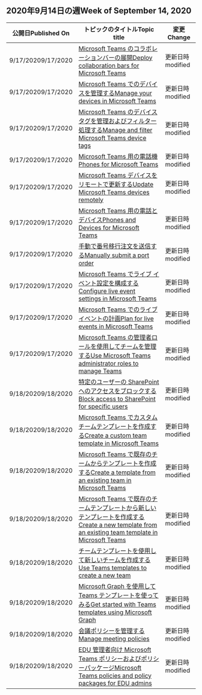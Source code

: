 <!-- This file is generated automatically each week. Changes made to this file will be overwritten.-->




## <a name="week-of-september-14-2020"></a><span data-ttu-id="76c81-101">2020年9月14日の週</span><span class="sxs-lookup"><span data-stu-id="76c81-101">Week of September 14, 2020</span></span>


| <span data-ttu-id="76c81-102">公開日</span><span class="sxs-lookup"><span data-stu-id="76c81-102">Published On</span></span> |<span data-ttu-id="76c81-103">トピックのタイトル</span><span class="sxs-lookup"><span data-stu-id="76c81-103">Topic title</span></span> | <span data-ttu-id="76c81-104">変更</span><span class="sxs-lookup"><span data-stu-id="76c81-104">Change</span></span> |
|------|------------|--------|
| <span data-ttu-id="76c81-105">9/17/2020</span><span class="sxs-lookup"><span data-stu-id="76c81-105">9/17/2020</span></span> | [<span data-ttu-id="76c81-106">Microsoft Teams のコラボレーションバーの展開</span><span class="sxs-lookup"><span data-stu-id="76c81-106">Deploy collaboration bars for Microsoft Teams</span></span>](/MicrosoftTeams/devices/collab-bar-deploy) | <span data-ttu-id="76c81-107">更新日時</span><span class="sxs-lookup"><span data-stu-id="76c81-107">modified</span></span> |
| <span data-ttu-id="76c81-108">9/17/2020</span><span class="sxs-lookup"><span data-stu-id="76c81-108">9/17/2020</span></span> | [<span data-ttu-id="76c81-109">Microsoft Teams でのデバイスを管理する</span><span class="sxs-lookup"><span data-stu-id="76c81-109">Manage your devices in Microsoft Teams</span></span>](/MicrosoftTeams/devices/device-management) | <span data-ttu-id="76c81-110">更新日時</span><span class="sxs-lookup"><span data-stu-id="76c81-110">modified</span></span> |
| <span data-ttu-id="76c81-111">9/17/2020</span><span class="sxs-lookup"><span data-stu-id="76c81-111">9/17/2020</span></span> | [<span data-ttu-id="76c81-112">Microsoft Teams のデバイスタグを管理およびフィルター処理する</span><span class="sxs-lookup"><span data-stu-id="76c81-112">Manage and filter Microsoft Teams device tags</span></span>](/MicrosoftTeams/devices/manage-device-tags) | <span data-ttu-id="76c81-113">更新日時</span><span class="sxs-lookup"><span data-stu-id="76c81-113">modified</span></span> |
| <span data-ttu-id="76c81-114">9/17/2020</span><span class="sxs-lookup"><span data-stu-id="76c81-114">9/17/2020</span></span> | [<span data-ttu-id="76c81-115">Microsoft Teams 用の電話機</span><span class="sxs-lookup"><span data-stu-id="76c81-115">Phones for Microsoft Teams</span></span>](/MicrosoftTeams/devices/phones-for-teams) | <span data-ttu-id="76c81-116">更新日時</span><span class="sxs-lookup"><span data-stu-id="76c81-116">modified</span></span> |
| <span data-ttu-id="76c81-117">9/17/2020</span><span class="sxs-lookup"><span data-stu-id="76c81-117">9/17/2020</span></span> | [<span data-ttu-id="76c81-118">Microsoft Teams デバイスをリモートで更新する</span><span class="sxs-lookup"><span data-stu-id="76c81-118">Update Microsoft Teams devices remotely</span></span>](/MicrosoftTeams/devices/remote-update) | <span data-ttu-id="76c81-119">更新日時</span><span class="sxs-lookup"><span data-stu-id="76c81-119">modified</span></span> |
| <span data-ttu-id="76c81-120">9/17/2020</span><span class="sxs-lookup"><span data-stu-id="76c81-120">9/17/2020</span></span> | [<span data-ttu-id="76c81-121">Microsoft Teams 用の電話とデバイス</span><span class="sxs-lookup"><span data-stu-id="76c81-121">Phones and Devices for Microsoft Teams</span></span>](/MicrosoftTeams/devices/usb-devices) | <span data-ttu-id="76c81-122">更新日時</span><span class="sxs-lookup"><span data-stu-id="76c81-122">modified</span></span> |
| <span data-ttu-id="76c81-123">9/17/2020</span><span class="sxs-lookup"><span data-stu-id="76c81-123">9/17/2020</span></span> | [<span data-ttu-id="76c81-124">手動で番号移行注文を送信する</span><span class="sxs-lookup"><span data-stu-id="76c81-124">Manually submit a port order</span></span>](/MicrosoftTeams/phone-number-calling-plans/manually-submit-port-order) | <span data-ttu-id="76c81-125">更新日時</span><span class="sxs-lookup"><span data-stu-id="76c81-125">modified</span></span> |
| <span data-ttu-id="76c81-126">9/17/2020</span><span class="sxs-lookup"><span data-stu-id="76c81-126">9/17/2020</span></span> | [<span data-ttu-id="76c81-127">Microsoft Teams でライブ イベント設定を構成する</span><span class="sxs-lookup"><span data-stu-id="76c81-127">Configure live event settings in Microsoft Teams</span></span>](/MicrosoftTeams/teams-live-events/configure-teams-live-events) | <span data-ttu-id="76c81-128">更新日時</span><span class="sxs-lookup"><span data-stu-id="76c81-128">modified</span></span> |
| <span data-ttu-id="76c81-129">9/17/2020</span><span class="sxs-lookup"><span data-stu-id="76c81-129">9/17/2020</span></span> | [<span data-ttu-id="76c81-130">Microsoft Teams でのライブ イベントの計画</span><span class="sxs-lookup"><span data-stu-id="76c81-130">Plan for live events in Microsoft Teams</span></span>](/MicrosoftTeams/teams-live-events/plan-for-teams-live-events) | <span data-ttu-id="76c81-131">更新日時</span><span class="sxs-lookup"><span data-stu-id="76c81-131">modified</span></span> |
| <span data-ttu-id="76c81-132">9/17/2020</span><span class="sxs-lookup"><span data-stu-id="76c81-132">9/17/2020</span></span> | [<span data-ttu-id="76c81-133">Microsoft Teams の管理者ロールを使用してチームを管理する</span><span class="sxs-lookup"><span data-stu-id="76c81-133">Use Microsoft Teams administrator roles to manage Teams</span></span>](/MicrosoftTeams/using-admin-roles) | <span data-ttu-id="76c81-134">更新日時</span><span class="sxs-lookup"><span data-stu-id="76c81-134">modified</span></span> |
| <span data-ttu-id="76c81-135">9/18/2020</span><span class="sxs-lookup"><span data-stu-id="76c81-135">9/18/2020</span></span> | [<span data-ttu-id="76c81-136">特定のユーザーの SharePoint へのアクセスをブロックする</span><span class="sxs-lookup"><span data-stu-id="76c81-136">Block access to SharePoint for specific users</span></span>](/MicrosoftTeams/block-access-sharepoint) | <span data-ttu-id="76c81-137">更新日時</span><span class="sxs-lookup"><span data-stu-id="76c81-137">modified</span></span> |
| <span data-ttu-id="76c81-138">9/18/2020</span><span class="sxs-lookup"><span data-stu-id="76c81-138">9/18/2020</span></span> | [<span data-ttu-id="76c81-139">Microsoft Teams でカスタムチームテンプレートを作成する</span><span class="sxs-lookup"><span data-stu-id="76c81-139">Create a custom team template in Microsoft Teams</span></span>](/MicrosoftTeams/create-a-team-template) | <span data-ttu-id="76c81-140">更新日時</span><span class="sxs-lookup"><span data-stu-id="76c81-140">modified</span></span> |
| <span data-ttu-id="76c81-141">9/18/2020</span><span class="sxs-lookup"><span data-stu-id="76c81-141">9/18/2020</span></span> | [<span data-ttu-id="76c81-142">Microsoft Teams で既存のチームからテンプレートを作成する</span><span class="sxs-lookup"><span data-stu-id="76c81-142">Create a template from an existing team in Microsoft Teams</span></span>](/MicrosoftTeams/create-template-from-existing-team) | <span data-ttu-id="76c81-143">更新日時</span><span class="sxs-lookup"><span data-stu-id="76c81-143">modified</span></span> |
| <span data-ttu-id="76c81-144">9/18/2020</span><span class="sxs-lookup"><span data-stu-id="76c81-144">9/18/2020</span></span> | [<span data-ttu-id="76c81-145">Microsoft Teams で既存のチームテンプレートから新しいテンプレートを作成する</span><span class="sxs-lookup"><span data-stu-id="76c81-145">Create a new template from an existing team template in Microsoft Teams</span></span>](/MicrosoftTeams/create-template-from-existing-template) | <span data-ttu-id="76c81-146">更新日時</span><span class="sxs-lookup"><span data-stu-id="76c81-146">modified</span></span> |
| <span data-ttu-id="76c81-147">9/18/2020</span><span class="sxs-lookup"><span data-stu-id="76c81-147">9/18/2020</span></span> | [<span data-ttu-id="76c81-148">チームテンプレートを使用して新しいチームを作成する</span><span class="sxs-lookup"><span data-stu-id="76c81-148">Use Teams templates to create a new team</span></span>](/MicrosoftTeams/get-started-with-teams-templates-in-the-admin-console) | <span data-ttu-id="76c81-149">更新日時</span><span class="sxs-lookup"><span data-stu-id="76c81-149">modified</span></span> |
| <span data-ttu-id="76c81-150">9/18/2020</span><span class="sxs-lookup"><span data-stu-id="76c81-150">9/18/2020</span></span> | [<span data-ttu-id="76c81-151">Microsoft Graph を使用して Teams テンプレートを使ってみる</span><span class="sxs-lookup"><span data-stu-id="76c81-151">Get started with Teams templates using Microsoft Graph</span></span>](/MicrosoftTeams/get-started-with-teams-templates) | <span data-ttu-id="76c81-152">更新日時</span><span class="sxs-lookup"><span data-stu-id="76c81-152">modified</span></span> |
| <span data-ttu-id="76c81-153">9/18/2020</span><span class="sxs-lookup"><span data-stu-id="76c81-153">9/18/2020</span></span> | [<span data-ttu-id="76c81-154">会議ポリシーを管理する</span><span class="sxs-lookup"><span data-stu-id="76c81-154">Manage meeting policies</span></span>](/MicrosoftTeams/meeting-policies-in-teams) | <span data-ttu-id="76c81-155">更新日時</span><span class="sxs-lookup"><span data-stu-id="76c81-155">modified</span></span> |
| <span data-ttu-id="76c81-156">9/18/2020</span><span class="sxs-lookup"><span data-stu-id="76c81-156">9/18/2020</span></span> | [<span data-ttu-id="76c81-157">EDU 管理者向け Microsoft Teams ポリシーおよびポリシーパッケージ</span><span class="sxs-lookup"><span data-stu-id="76c81-157">Microsoft Teams policies and policy packages for EDU admins</span></span>](/MicrosoftTeams/policy-packages-edu) | <span data-ttu-id="76c81-158">更新日時</span><span class="sxs-lookup"><span data-stu-id="76c81-158">modified</span></span> |

